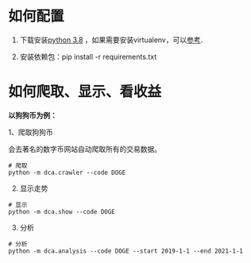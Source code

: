 # 如何配置

1. 下载安装[python 3.8](https://www.python.org/ftp/python/3.8.10/python-3.8.10-amd64.exe)
，如果需要安装virtualenv，可以[参考](https://www.liaoxuefeng.com/wiki/1016959663602400/1019273143120480).

2. 安装依赖包：pip install -r requirements.txt


# 如何爬取、显示、看收益

**以狗狗币为例：**

1、爬取狗狗币

会去著名的数字币网站自动爬取所有的交易数据。

```shell script
# 爬取
python -m dca.crawler --code DOGE
```

2. 显示走势
```shell script
# 显示
python -m dca.show --code DOGE
```

3. 分析
```shell script
# 分析
python -m dca.analysis --code DOGE --start 2019-1-1 --end 2021-1-1

```


